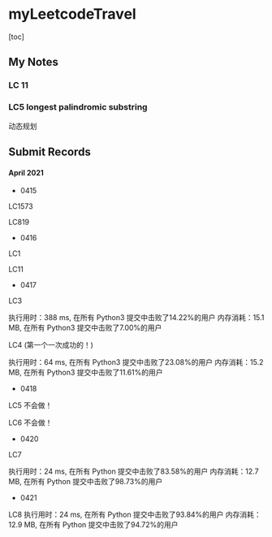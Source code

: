 # myLeetcodeTravel
[toc]

## My Notes

### LC 11

### LC5 longest palindromic substring
动态规划

## Submit Records

#### April 2021
- 0415

LC1573

LC819

- 0416

LC1

LC11

- 0417

LC3 

执行用时：388 ms, 在所有 Python3 提交中击败了14.22%的用户
内存消耗：15.1 MB, 在所有 Python3 提交中击败了7.00%的用户

LC4 (第一个一次成功的！)

执行用时：64 ms, 在所有 Python3 提交中击败了23.08%的用户
内存消耗：15.2 MB, 在所有 Python3 提交中击败了11.61%的用户

- 0418

LC5
不会做！

LC6
不会做！

- 0420

LC7

执行用时：24 ms, 在所有 Python 提交中击败了83.58%的用户
内存消耗：12.7 MB, 在所有 Python 提交中击败了98.73%的用户


- 0421 

LC8
执行用时：24 ms, 在所有 Python 提交中击败了93.84%的用户
内存消耗：12.9 MB, 在所有 Python 提交中击败了94.72%的用户